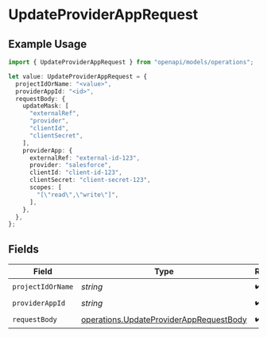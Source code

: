 # UpdateProviderAppRequest

## Example Usage

```typescript
import { UpdateProviderAppRequest } from "openapi/models/operations";

let value: UpdateProviderAppRequest = {
  projectIdOrName: "<value>",
  providerAppId: "<id>",
  requestBody: {
    updateMask: [
      "externalRef",
      "provider",
      "clientId",
      "clientSecret",
    ],
    providerApp: {
      externalRef: "external-id-123",
      provider: "salesforce",
      clientId: "client-id-123",
      clientSecret: "client-secret-123",
      scopes: [
        "[\"read\",\"write\"]",
      ],
    },
  },
};
```

## Fields

| Field                                                                                              | Type                                                                                               | Required                                                                                           | Description                                                                                        |
| -------------------------------------------------------------------------------------------------- | -------------------------------------------------------------------------------------------------- | -------------------------------------------------------------------------------------------------- | -------------------------------------------------------------------------------------------------- |
| `projectIdOrName`                                                                                  | *string*                                                                                           | :heavy_check_mark:                                                                                 | N/A                                                                                                |
| `providerAppId`                                                                                    | *string*                                                                                           | :heavy_check_mark:                                                                                 | N/A                                                                                                |
| `requestBody`                                                                                      | [operations.UpdateProviderAppRequestBody](../../models/operations/updateproviderapprequestbody.md) | :heavy_check_mark:                                                                                 | N/A                                                                                                |